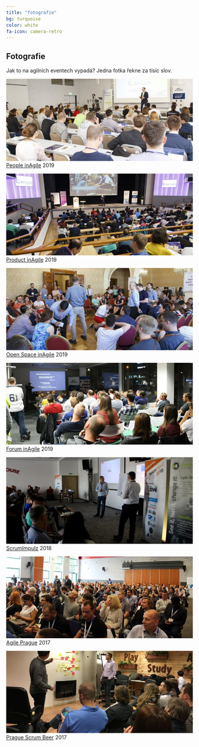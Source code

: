 ```yaml
---
title: "fotografie"
bg: turquoise
color: white
fa-icon: camera-retro
---
```


## Fotografie

Jak to na agilních eventech vypadá? Jedna fotka řekne za tísíc slov.

<p class="center"><img class="img-responsive" src="images/photos/inagile-people-2019.jpg" alt="Forum inAgile"><a href="https://www.peopleinagile.cz/">People inAgile</a> 2019</p>

<p class="center"><img class="img-responsive" src="images/photos/inagile-product-2019.jpg" alt="Forum inAgile"><a href="https://www.productinagile.cz/">Product inAgile</a> 2019</p>

<p class="center"><img class="img-responsive" src="images/photos/inagile-open-space-2019.jpg" alt="Forum inAgile"><a href="https://www.openspaceinagile.cz/">Open Space inAgile</a> 2019</p>

<p class="center"><img class="img-responsive" src="images/photos/inagile-forum-2019.jpg" alt="Forum inAgile"><a href="https://www.foruminagile.cz/">Forum inAgile</a> 2019</p>

<p class="center"><img class="img-responsive" src="images/photos/scrumimpulz-2018.jpg" alt="ScrumImpulz"><a href="https://www.scrumimpulz.sk/">ScrumImpulz</a> 2018</p>

<p class="center"><img class="img-responsive" src="images/photos/agile-prague-2017.jpg" alt="Agile Prague 2017"><a href="http://agileprague.com">Agile Prague</a> 2017</p>

<p class="center"><img class="img-responsive" src="images/photos/scrumbeer-2017.jpg" alt="Scrumbeer 2017"><a href="https://scrumbeer.cz/">Prague Scrum Beer</a> 2017</p>

